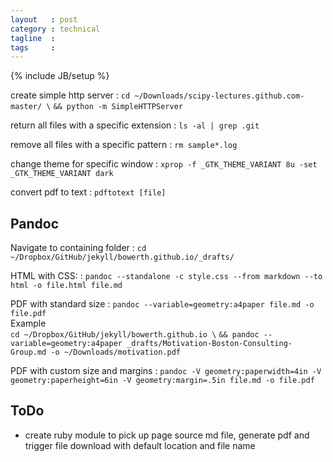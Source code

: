```yaml
---
layout   : post
category : technical
tagline  : 
tags     : 
---
```

{% include JB/setup %}

create simple http server
:   `cd ~/Downloads/scipy-lectures.github.com-master/ \`
	`&& python -m SimpleHTTPServer`

return all files with a specific extension
:   `ls -al | grep .git`

remove all files with a specific pattern
:   `rm sample*.log`

change theme for specific window
:   `xprop -f _GTK_THEME_VARIANT 8u -set _GTK_THEME_VARIANT dark`

convert pdf to text
:   `pdftotext [file]`

## Pandoc

Navigate to containing folder
:   `cd ~/Dropbox/GitHub/jekyll/bowerth.github.io/_drafts/`

HTML with CSS:
:   `pandoc --standalone -c style.css --from markdown --to html -o file.html file.md`

PDF with standard size
:   `pandoc --variable=geometry:a4paper file.md -o file.pdf`  
	Example  
	`cd ~/Dropbox/GitHub/jekyll/bowerth.github.io \`
	`&& pandoc --variable=geometry:a4paper _drafts/Motivation-Boston-Consulting-Group.md -o ~/Downloads/motivation.pdf`

PDF with custom size and margins
:   `pandoc -V geometry:paperwidth=4in -V geometry:paperheight=6in -V geometry:margin=.5in file.md -o file.pdf`

## ToDo

- create ruby module to pick up page source md file, generate pdf and trigger file download with default location and file name
